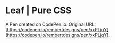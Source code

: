 # Leaf | Pure CSS

A Pen created on CodePen.io. Original URL: [https://codepen.io/rembertdesigns/pen/xxPLjqY](https://codepen.io/rembertdesigns/pen/xxPLjqY).

